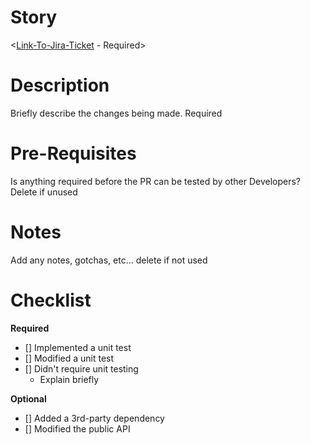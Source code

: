 # Story
<[Link-To-Jira-Ticket](https://infinitiqtech.atlassian.net/browse/GPTBRIDGE-issueNumber) - Required>

# Description
Briefly describe the changes being made. Required

# Pre-Requisites
Is anything required before the PR can be tested by other Developers? Delete if unused

# Notes
Add any notes, gotchas, etc... delete if not used

# Checklist
**Required**
- [] Implemented a unit test
- [] Modified a unit test
- [] Didn't require unit testing
  - Explain briefly

**Optional**
- [] Added a 3rd-party dependency
- [] Modified the public API
